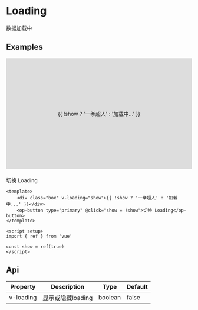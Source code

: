 # Loading

数据加载中

## Examples

<ClientOnly>
    <div class="test" v-loading="show">{{ !show ? '一拳超人' : '加载中...' }}</div>
    <op-button type="primary" @click="show = !show">切换 Loading</op-button>
</ClientOnly>

<script setup>
import { ref } from 'vue'

const show = ref(true)
</script>

<style scope>
.test{display:flex;height:300px;background:#ddd;justify-content:center;align-items:center;margin-bottom:20px}
</style>

```vue
<template>
    <div class="box" v-loading="show">{{ !show ? '一拳超人' : '加载中...' }}</div>
    <op-button type="primary" @click="show = !show">切换 Loading</op-button>
</template>

<script setup>
import { ref } from 'vue'

const show = ref(true)
</script>
```

## Api

| Property  | Description       | Type    | Default |
| --------- | ----------------- | ------- | ------- |
| v-loading | 显示或隐藏loading | boolean | false   |


